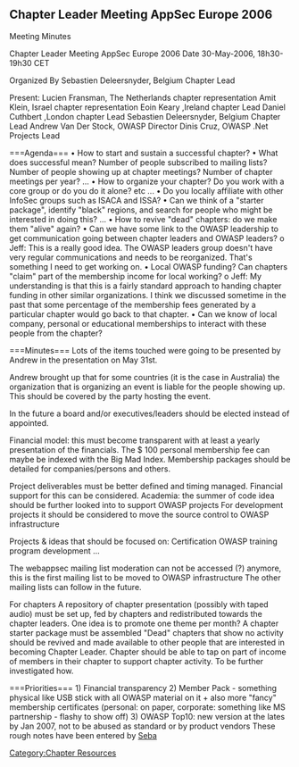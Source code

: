 ## Chapter Leader Meeting AppSec Europe 2006


Meeting Minutes

Chapter Leader Meeting AppSec Europe 2006
Date 30-May-2006, 18h30-19h30 CET

Organized By Sebastien Deleersnyder, Belgium Chapter Lead

Present:
Lucien Fransman, The Netherlands chapter representation
Amit Klein, Israel chapter representation
Eoin Keary ,Ireland chapter Lead
Daniel Cuthbert ,London chapter Lead
Sebastien Deleersnyder, Belgium Chapter Lead
Andrew Van Der Stock, OWASP Director
Dinis Cruz, OWASP .Net Projects Lead


\===Agenda=== • How to start and sustain a successful chapter?
• What does successful mean? Number of people subscribed to mailing
lists? Number of people showing up at chapter meetings? Number of
chapter meetings per year? ...
• How to organize your chapter? Do you work with a core group or do you
do it alone? etc ...
• Do you locally affiliate with other InfoSec groups such as ISACA and
ISSA?
• Can we think of a "starter package", identify "black" regions, and
search for people who might be interested in doing this? ...
• How to revive "dead" chapters: do we make them "alive" again?
• Can we have some link to the OWASP leadership to get communication
going between chapter leaders and OWASP leaders?
o Jeff: This is a really good idea. The OWASP leaders group doesn't have
very regular communications and needs to be reorganized. That's
something I need to get working on.
• Local OWASP funding? Can chapters "claim" part of the membership
income for local working?
o Jeff: My understanding is that this is a fairly standard approach to
handing chapter funding in other similar organizations. I think we
discussed sometime in the past that some percentage of the membership
fees generated by a particular chapter would go back to that chapter.
• Can we know of local company, personal or educational memberships to
interact with these people from the chapter?

\===Minutes===
Lots of the items touched were going to be presented by Andrew in the
presentation on May 31st.

Andrew brought up that for some countries (it is the case in Australia)
the organization that is organizing an event is liable for the people
showing up. This should be covered by the party hosting the event.

In the future a board and/or executives/leaders should be elected
instead of appointed.

Financial model: this must become transparent with at least a yearly
presentation of the financials.
The $ 100 personal membership fee can maybe be indexed with the Big Mad
Index.
Membership packages should be detailed for companies/persons and
others.

Project deliverables must be better defined and timing managed.
Financial support for this can be considered.
Academia: the summer of code idea should be further looked into to
support OWASP projects
For development projects it should be considered to move the source
control to OWASP infrastructure

Projects & ideas that should be focused on:
Certification
OWASP training program development
…

The webappsec mailing list moderation can not be accessed (?) anymore,
this is the first mailing list to be moved to OWASP infrastructure
The other mailing lists can follow in the future.

For chapters
A repository of chapter presentation (possibly with taped audio) must be
set up, fed by chapters and redistributed towards the chapter leaders.
One idea is to promote one theme per month?
A chapter starter package must be assembled
"Dead" chapters that show no activity should be revived and made
available to other people that are interested in becoming Chapter
Leader.
Chapter should be able to tap on part of income of members in their
chapter to support chapter activity. To be further investigated how.

\===Priorities=== 1) Financial transparency
2\) Member Pack - something physical like USB stick with all OWASP
material on it + also more "fancy" membership certificates (personal: on
paper, corporate: something like MS partnership - flashy to show off)
3\) OWASP Top10: new version at the lates by Jan 2007, not to be abused
as standard or by product vendors
These rough notes have been entered by
[Seba](User:Sdeleersnyder "wikilink")

[Category:Chapter Resources](Category:Chapter_Resources "wikilink")